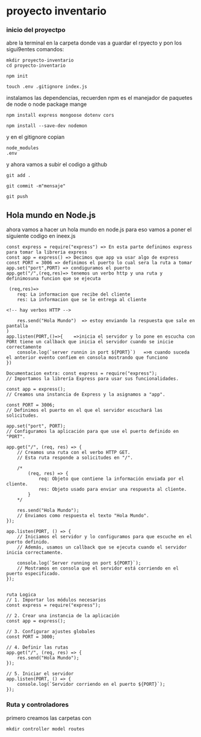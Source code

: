 # proyecto inventario 
### inicio del proyectpo 
abre la terminal en la carpeta donde vas a guardar el rpyecto y
pon los sigui9entes comandos:

```
mkdir proyecto-inventario
cd proyecto-inventario
```

```
npm init 
```
``` 
touch .env .gitignore index.js
```
instalamos las dependencias, recuerden npm es el manejador de paquetes de node o node package mange
```
npm install express mongoose dotenv cors
```
```
npm install --save-dev nodemon
```
y en el gitignore copian 
```
node_modules
.env
```
y ahora vamos a subir el codigo a github

```
git add .
```
```
git commit -m"mensaje"
```
```
git push
```

## Hola mundo en Node.js
ahora vamos a hacer un hola mundo en node.js para eso vamos a poner el siguiente codigo en ineex.js
```
const express = require("express") => En esta parte definimos express para tomar la libreria express
const app = express() => Decimos que app va usar algo de express
const PORT = 3006 => definimos el puerto lo cual sera la ruta a tomar 
app.set("port",PORT) => condiguramos el puerto
app.get("/",(req,res)=> tenemos un verbo http y una ruta y definimosuna funcion que se ejecuta

 (req,res)=>
    req: La informacion que recibe del cliente
    res: La informacion que se le entrega al cliente

<!-- hay verbos HTTP -->

    res.send("Hola Mundo")  => estoy enviando la respuesta que sale en pantalla
)
app.listen(PORT,()=>{    =>inicia el servidor y lo pone en escucha con PORt tiene un callback que inicia el servidor cuando se inicie correctamente
    console.log(`server runnin in port ${PORT}`)   =>m cuando suceda el anterior evento confiem en consola mostrando que funciono
})
```

```
Documentacion extra: const express = require("express"); 
// Importamos la librería Express para usar sus funcionalidades.

const app = express(); 
// Creamos una instancia de Express y la asignamos a "app".

const PORT = 3006; 
// Definimos el puerto en el que el servidor escuchará las solicitudes.

app.set("port", PORT); 
// Configuramos la aplicación para que use el puerto definido en "PORT".

app.get("/", (req, res) => { 
    // Creamos una ruta con el verbo HTTP GET. 
    // Esta ruta responde a solicitudes en "/".

    /*
        (req, res) => {
            req: Objeto que contiene la información enviada por el cliente.
            res: Objeto usado para enviar una respuesta al cliente.
        }
    */

    res.send("Hola Mundo");  
    // Enviamos como respuesta el texto "Hola Mundo".
});

app.listen(PORT, () => { 
    // Iniciamos el servidor y lo configuramos para que escuche en el puerto definido.
    // Además, usamos un callback que se ejecuta cuando el servidor inicia correctamente.

    console.log(`Server running on port ${PORT}`); 
    // Mostramos en consola que el servidor está corriendo en el puerto especificado.
});


```
```
ruta Logica 
// 1. Importar los módulos necesarios
const express = require("express");

// 2. Crear una instancia de la aplicación
const app = express();

// 3. Configurar ajustes globales
const PORT = 3000;

// 4. Definir las rutas
app.get("/", (req, res) => {
    res.send("Hola Mundo");
});

// 5. Iniciar el servidor
app.listen(PORT, () => {
    console.log(`Servidor corriendo en el puerto ${PORT}`);
});

```
### Ruta y controladores
primero creamos las carpetas con 
```
mkdir controller model routes
```


